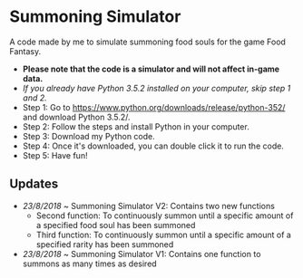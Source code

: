 # Summoning Simulator
 A code made by me to simulate summoning food souls for the game Food Fantasy.
 * **Please note that the code is a simulator and will not affect in-game data.**
 * *If you already have Python 3.5.2 installed on your computer, skip step 1 and 2.*
 * Step 1: Go to https://www.python.org/downloads/release/python-352/ and download Python 3.5.2/.
 * Step 2: Follow the steps and install Python in your computer.
 * Step 3: Download my Python code.
 * Step 4: Once it's downloaded, you can double click it to run the code.
 * Step 5: Have fun!
## Updates
 * _23/8/2018_ ~ Summoning Simulator V2: Contains two new functions
    * Second function: To continuously summon until a specific amount of a specified food soul has been summoned
    * Third function: To continuously summon until a specific amount of a specified rarity has been summoned
 * _23/8/2018_ ~ Summoning Simulator V1: Contains one function to summons as many times as desired
